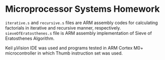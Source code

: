 # Microprocessor Systems Homework

`iterative.s` and `recursive.s` files are ARM assembly codes for calculating factorials in iterative and recursive manner, respectively.
`sieveOfEratosthenes.s` file is ARM assembly implementation of Sieve of Eratosthenes Algorithm.

Keil µVision IDE was used and programs tested in ARM Cortex M0+ microcontroller in which Thumb instruction set was used.
